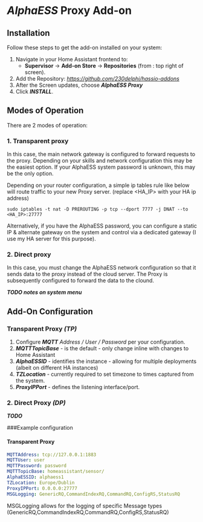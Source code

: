 # *AlphaESS* Proxy Add-on
## Installation

Follow these steps to get the add-on installed on your system:

1. Navigate in your Home Assistant frontend to:
   * **Supervisor** -> **Add-on Store** -> **Repositories** (from : top right of screen).
2. Add the Repository: *https://github.com/230delphi/hassio-addons*
3. After the Screen updates, choose ***AlphaESS Proxy*** 
4. Click ***INSTALL***.

## Modes of Operation

There are 2 modes of operation:
### 1. Transparent proxy
In this case, the main network gateway is configured to forward requests to the proxy. Depending on your skills and network configuration this may be the easiest option.
If your AlphaESS system password is unknown, this may be the only option.

Depending on your router configuration, a simple ip tables rule like below will route traffic to your new Proxy server. (replace <HA_IP> with your HA ip address)

```code
sudo iptables -t nat -D PREROUTING -p tcp --dport 7777 -j DNAT --to <HA_IP>:27777
```

Alternatively, if you have the AlphaESS password, you can configure a static IP & alternate gateway on the system and control via a dedicated gateway (I use my HA server for this purpose).  

### 2. Direct proxy
In this case, you must change the AlphaESS network configuration so that it sends data to the proxy instead of the cloud server. The Proxy is subsequently configured to forward the data to the clound.

***TODO notes on system menu***

## Add-On Configuration
### Transparent Proxy *(TP)*
1. Configure ***MQTT*** *Address / User / Password* per your configuration.
2. ***MQTTTopicBase*** - is the default - only change inline with changes to Home Assistant
3. ***AlphaESSID*** - identifies the instance - allowing for multiple deployments (albeit on different HA instances)
4. ***TZLocation*** - currently required to set timezone to times captured from the system.
5. ***ProxyIPPort*** - defines the listening interface/port.

### 2. Direct Proxy *(DP)*

***TODO***

###Example configuration

#### Transparent Proxy

```yaml
MQTTAddress: tcp://127.0.0.1:1883
MQTTUser: user
MQTTPassword: password
MQTTTopicBase: homeassistant/sensor/
AlphaESSID: alphaess1
TZLocation: Europe/Dublin
ProxyIPPort: 0.0.0.0:27777
MSGLogging: GenericRQ,CommandIndexRQ,CommandRQ,ConfigRS,StatusRQ
```

MSGLogging allows for the logging of specific Message types (GenericRQ,CommandIndexRQ,CommandRQ,ConfigRS,StatusRQ)
